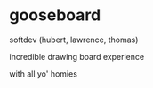gooseboard
==========

softdev (hubert, lawrence, thomas)

incredible drawing board experience

with all yo' homies
